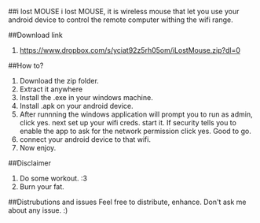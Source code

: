 ##i lost MOUSE
i lost MOUSE, it is wireless mouse that let you use your android device to control the remote computer withing the wifi range.

##Download link
1. https://www.dropbox.com/s/yciat92z5rh05om/iLostMouse.zip?dl=0

##How to? 
1. Download the zip folder.
2. Extract it anywhere
3. Install the .exe in your windows machine.
4. Install .apk on your android device.
5. After runnning the windows application will prompt you to run as admin, click yes. next set up your wifi creds. start it. If security tells you to enable the app to ask for the network permission click yes. Good to go.
6. connect your android device to that wifi.
7. Now enjoy.

##Disclaimer
1. Do some workout. :3 
2. Burn your fat.

##Distrubutions and issues
Feel free to distribute, enhance. Don't ask me about any issue. :)